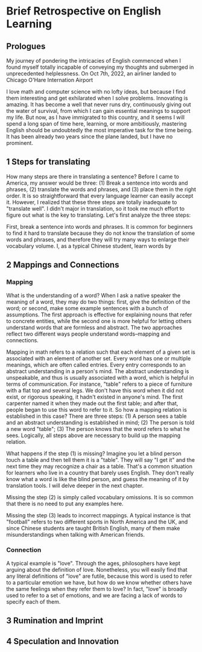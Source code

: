 # Brief Retrospective on English Learning

## Prologues

My journey of pondering the intricacies of English commenced when I found myself totally incapable of conveying my thoughts and submerged in unprecedented helplessness. On Oct 7th, 2022, an airliner landed to Chicago O'Hare Internation Airport

I love math and computer science with no lofty ideas, but because I find them interesting and get exhilarated when I solve problems. Innovating is amazing. It has become a well that never runs dry, continuously giving out the water of survival, from which I can gain essential meanings to support my life. But now, as I have immigrated to this country, and it seems I will spend a long span of time here, learning, or more ambitiously, mastering English should be undoubtedly the most imperative task for the time being. It has been already two years since the plane landed, but I have no prominent.

## 1 Steps for translating

How many steps are there in translating a sentence? Before I came to America, my answer would be three: (1) Break a sentence into words and phrases, (2) translate the words and phrases, and (3) place them in the right order. It is so straightforward that every language learner can easily accept it. However, I realized that these three steps are totally inadequate to "translate well". I didn't major in translation, so it took me much effort to figure out what is the key to translating. Let's first analyze the three steps:

First, break a sentence into words and phrases. It is common for beginners to find it hard to translate because they do not know the translation of some words and phrases, and therefore they will try many ways to enlarge their vocabulary volume. I, as a typical Chinese student, learn words by

## 2 Mappings and Connections

### Mapping
What is the understanding of a word? When I ask a native speaker the meaning of a word, they may do two things: first, give the definition of the word; or second, make some example sentences with a bunch of assumptions. The first approach is effective for explaining nouns that refer to concrete entities, while the second one is more helpful for letting others understand words that are formless and abstract. The two approaches reflect two different ways people understand words–mapping and connections.

Mapping in math refers to a relation such that each element of a given set is associated with an element of another set. Every word has one or multiple meanings, which are often called entries. Every entry corresponds to an abstract understanding in a person's mind. The abstract understanding is unspeakable, and thus is usually associated with a word, which is helpful in terms of communication. For instance, "table" refers to a piece of furniture with a flat top and several legs. We don't have this word when it did not exist, or rigorous speaking, it hadn't existed in anyone's mind. The first carpenter named it when they made out the first table; and after that, people began to use this word to refer to it. So how a mapping relation is established in this case? There are three steps: (1) A person sees a table and an abstract understanding is established in mind; (2) The person is told a new word "table"; (3) The person knows that the word refers to what he sees. Logically, all steps above are necessary to build up the mapping relation.

What happens if the step (1) is missing? Imagine you let a blind person touch a table and then tell them it is a "table". They will say "I get it" and the next time they may recognize a chair as a table. That's a common situation for learners who live in a country that barely uses English. They don't really know what a word is like the blind person, and guess the meaning of it by translation tools. I will delve deeper in the next chapter.

Missing the step (2) is simply called vocabulary omissions. It is so common that there is no need to put any examples here.

Missing the step (3) leads to incorrect mappings. A typical instance is that "football" refers to two different sports in North America and the UK, and since Chinese students are taught British English, many of them make misunderstandings when talking with American friends.

### Connection

A typical example is "love". Through the ages, philosophers have kept arguing about the definition of love. Nonetheless, you will easily find that any literal definitions of "love" are futile, because this word is used to refer to a particular emotion we have, but how do we know whether others have the same feelings when they refer them to love? In fact, "love" is broadly used to refer to a set of emotions, and we are facing a lack of words to specify each of them.

## 3 Rumination and Imprint

## 4 Speculation and Innovation